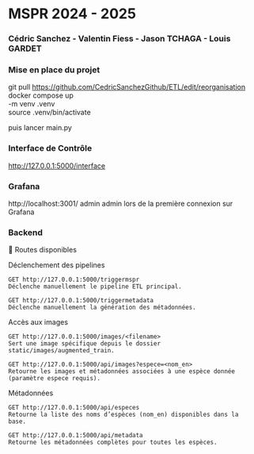# MSPR 2024 - 2025
### Cédric Sanchez - Valentin Fiess - Jason TCHAGA - Louis GARDET ###

### Mise en place du projet
git pull https://github.com/CedricSanchezGithub/ETL/edit/reorganisation 
docker compose up  
-m venv .venv  
source .venv/bin/activate   

puis lancer main.py  

### Interface de Contrôle
http://127.0.0.1:5000/interface

### Grafana
http://localhost:3001/ 
admin admin lors de la première connexion sur Grafana

### Backend

📌 Routes disponibles

Déclenchement des pipelines

    GET http://127.0.0.1:5000/triggermspr
    Déclenche manuellement le pipeline ETL principal.

    GET http://127.0.0.1:5000/triggermetadata
    Déclenche manuellement la génération des métadonnées.

Accès aux images

    GET http://127.0.0.1:5000/images/<filename>
    Sert une image spécifique depuis le dossier static/images/augmented_train.

    GET http://127.0.0.1:5000/api/images?espece=<nom_en>
    Retourne les images et métadonnées associées à une espèce donnée (paramètre espece requis).

Métadonnées

    GET http://127.0.0.1:5000/api/especes
    Retourne la liste des noms d’espèces (nom_en) disponibles dans la base.

    GET http://127.0.0.1:5000/api/metadata
    Retourne les métadonnées complètes pour toutes les espèces.
